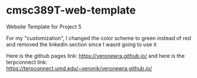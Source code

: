 # cmsc389T-web-template

Website Template for Project 5

For my "customization", I changed the color scheme to green instead of red and removed the linkedin section since I wasnt going to use it 

Here is the github pages link:  https://veronewra.github.io/ 
and here is the terpconnect link: https://terpconnect.umd.edu/~veronik/veronewra.github.io/ 

